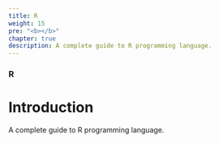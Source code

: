 ```yaml
---
title: R
weight: 15
pre: "<b></b>"
chapter: true
description: A complete guide to R programming language.
---
```


### R

# Introduction

A complete guide to R programming language.